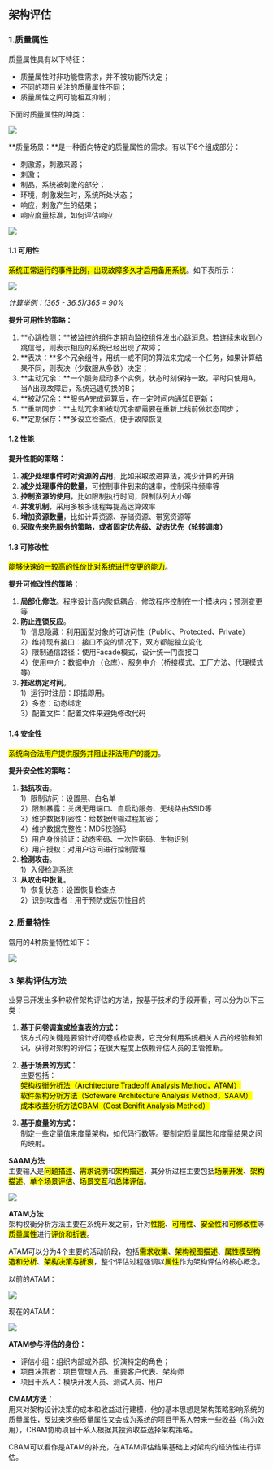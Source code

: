 ## 架构评估

### 1.质量属性
质量属性具有以下特征：
* 质量属性时非功能性需求，并不被功能所决定；
* 不同的项目关注的质量属性不同；
* 质量属性之间可能相互抑制；

下面时质量属性的种类：

<img src="/assets/imgs/architect/framework/质量属性.png">

**质量场景：**是一种面向特定的质量属性的需求。有以下6个组成部分：
* 刺激源，刺激来源；
* 刺激；
* 制品，系统被刺激的部分；
* 环境，刺激发生时，系统所处状态；
* 响应，刺激产生的结果；
* 响应度量标准，如何评估响应

<img src="/assets/imgs/architect/framework/质量属性场景.png">

#### 1.1 可用性
<mark>系统正常运行的事件比例，出现故障多久才启用备用系统</mark>。如下表所示：

<img src="/assets/imgs/architect/framework/可用性计算.png">

*计算举例：(365 - 36.5)/365 = 90%*

**提升可用性的策略：**
1. **心跳检测：**被监控的组件定期向监控组件发出心跳消息。若连续未收到心跳信号，则表示相应的系统已经出现了故障；
2. **表决：**多个冗余组件，用统一或不同的算法来完成一个任务，如果计算结果不同，则表决（少数服从多数）决定；
3. **主动冗余：**一个服务启动多个实例，状态时刻保持一致，平时只使用A，当A出现故障后，系统迅速切换的B；
4. **被动冗余：**服务A完成运算后，在一定时间内通知B更新；
5. **重新同步：**主动冗余和被动冗余都需要在重新上线前做状态同步；
6. **定期保存：**多设立检查点，便于故障恢复

#### 1.2 性能

**提升性能的策略：**
1. **减少处理事件时对资源的占用**，比如采取改进算法，减少计算的开销
2. **减少处理事件的数量**，可控制事件到来的速率，控制采样频率等
3. **控制资源的使用**，比如限制执行时间，限制队列大小等
4. **并发机制**，采用多核多线程每提高运算效率
5. **增加资源数量**，比如计算资源、存储资源、带宽资源等
6. **采取先来先服务的策略，或者固定优先级、动态优先（轮转调度）**

#### 1.3 可修改性
<mark>能够快速的一较高的性价比对系统进行变更的能力</mark>。

**提升可修改性的策略：**
1. **局部化修改**。程序设计高内聚低耦合，修改程序控制在一个模块内；预测变更等
2. **防止连锁反应**。<br/>
    1）信息隐藏：利用面型对象的可访问性（Public、Protected、Private）<br/>
    2）维持现有接口：接口不变的情况下，双方都能独立变化<br/>
    3）限制通信路径：使用Facade模式，设计统一门面接口<br/>
    4）使用中介：数据中介（仓库）、服务中介（桥接模式、工厂方法、代理模式等）
3. **推迟绑定时间**。<br/>
    1）运行时注册：即插即用。<br/>
    2）多态：动态绑定<br/>
    3）配置文件：配置文件来避免修改代码


#### 1.4 安全性

<mark>系统向合法用户提供服务并阻止非法用户的能力</mark>。

**提升安全性的策略：**
1. **抵抗攻击**。<br/>
    1）限制访问：设置黑、白名单<br/>
    2）限制暴露：关闭无用端口、自启动服务、无线路由SSID等<br/>
    3）维护数据机密性：给数据传输过程加密；<br/>
    4）维护数据完整性：MD5校验码<br/>
    5）用户身份验证：动态密码、一次性密码、生物识别<br/>
    6）用户授权：对用户访问进行控制管理
2. **检测攻击**。<br/>
    1）入侵检测系统
2. **从攻击中恢复**。<br/>
    1）恢复状态：设置恢复检查点<br/>
    2）识别攻击者：用于预防或惩罚性目的

### 2.质量特性

常用的4种质量特性如下：

<img src="/assets/imgs/architect/framework/质量特性.png">

### 3.架构评估方法
业界已开发出多种软件架构评估的方法，按基于技术的手段开看，可以分为以下三类：
1. **基于问卷调查或检查表的方式：**<br/>
    该方式的关键是要设计好问卷或检查表，它充分利用系统相关人员的经验和知识，获得对架构的评估；在很大程度上依赖评估人员的主管推断。

2. **基于场景的方式：**<br>
    主要包括：<br/><mark>架构权衡分析法（Architecture Tradeoff Analysis Method，ATAM）</mark><br/><mark>软件架构分析方法（Sofeware Architecture Analysis Method，SAAM）</mark><br/><mark>成本收益分析方法CBAM（Cost Benifit Analysis Method）</mark>

3. **基于度量的方式：**<br/>
    制定一些定量值来度量架构，如代码行数等。要制定质量属性和度量结果之间的映射。

**SAAM方法**<br/>
主要输入是<mark>问题描述</mark>、<mark>需求说明</mark>和<mark>架构描述</mark>，其分析过程主要包括<mark>场景开发</mark>、<mark>架构描述</mark>、<mark>单个场景评估</mark>、<mark>场景交互</mark>和<mark>总体评估</mark>。

<img src="/assets/imgs/architect/framework/SAAM.png">

**ATAM方法**<br/>
架构权衡分析方法主要在系统开发之前，针对<mark>性能</mark>、<mark>可用性</mark>、<mark>安全性</mark>和<mark>可修改性</mark>等<mark>质量属性</mark>进行<mark>评价和折衷</mark>。

ATAM可以分为4个主要的活动阶段，包括<mark>需求收集</mark>、<mark>架构视图描述</mark>、<mark>属性模型构造和分析</mark>、<mark>架构决策与折衷</mark>，整个评估过程强调以<mark>属性</mark>作为架构评估的核心概念。

以前的ATAM：

<img src="/assets/imgs/architect/framework/ATAM1.png">

现在的ATAM：

<img src="/assets/imgs/architect/framework/ATAM2.png">

**ATAM参与评估的身份：**
* 评估小组：组织内部或外部、扮演特定的角色；
* 项目决策者：项目管理人员、重要客户代表、架构师
* 项目干系人：模块开发人员、测试人员、用户

**CMAM方法：**<br/>
用来对架构设计决策的成本和收益进行建模，他的基本思想是架构策略影响系统的质量属性，反过来这些质量属性又会成为系统的项目干系人带来一些收益（称为效用），CBAM协助项目干系人根据其投资收益选择架构策略。

CBAM可以看作是ATAM的补充，在ATAM评估结果基础上对架构的经济性进行评估。